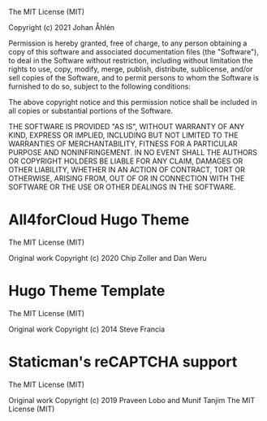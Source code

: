 The MIT License (MIT)

Copyright (c) 2021 Johan Åhlén

Permission is hereby granted, free of charge, to any person obtaining a copy
of this software and associated documentation files (the "Software"), to deal
in the Software without restriction, including without limitation the rights
to use, copy, modify, merge, publish, distribute, sublicense, and/or sell
copies of the Software, and to permit persons to whom the Software is
furnished to do so, subject to the following conditions:

The above copyright notice and this permission notice shall be included in all
copies or substantial portions of the Software.

THE SOFTWARE IS PROVIDED "AS IS", WITHOUT WARRANTY OF ANY KIND, EXPRESS OR
IMPLIED, INCLUDING BUT NOT LIMITED TO THE WARRANTIES OF MERCHANTABILITY,
FITNESS FOR A PARTICULAR PURPOSE AND NONINFRINGEMENT. IN NO EVENT SHALL THE
AUTHORS OR COPYRIGHT HOLDERS BE LIABLE FOR ANY CLAIM, DAMAGES OR OTHER
LIABILITY, WHETHER IN AN ACTION OF CONTRACT, TORT OR OTHERWISE, ARISING FROM,
OUT OF OR IN CONNECTION WITH THE SOFTWARE OR THE USE OR OTHER DEALINGS IN THE
SOFTWARE.

All4forCloud Hugo Theme
=================================================================================
The MIT License (MIT)

Original work Copyright (c) 2020 Chip Zoller and Dan Weru

Hugo Theme Template
=================================================================================
The MIT License (MIT)

Original work Copyright (c) 2014 Steve Francia

Staticman's reCAPTCHA support
=================================================================================

The MIT License (MIT)

Original work Copyright (c) 2019 Praveen Lobo and Munif Tanjim
The MIT License (MIT)

